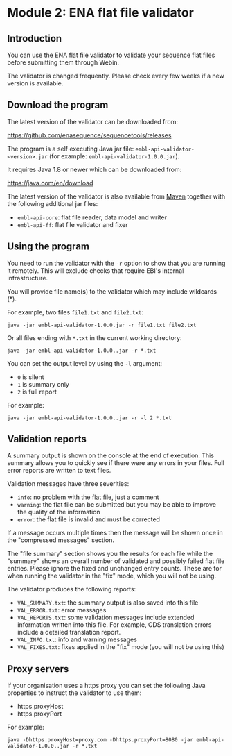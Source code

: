 # Module 2: ENA flat file validator

## Introduction

You can use the ENA flat file validator to validate your sequence flat files before submitting them 
through Webin.

The validator is changed frequently. Please check every few weeks if a new version is available.

## Download the program

The latest version of the validator can be downloaded from: 

<https://github.com/enasequence/sequencetools/releases>

The program is a self executing Java jar file: `embl-api-validator-<version>.jar` (for example: `embl-api-validator-1.0.0.jar`).

It requires Java 1.8 or newer which can be downloaded from:

<https://java.com/en/download>

The latest version of the validator is also available from [Maven](https://mvnrepository.com/artifact/uk.ac.ebi.ena.sequence/embl-api-validator)
together with the following additional jar files:
- `embl-api-core`: flat file reader, data model and writer
- `embl-api-ff`: flat file validator and fixer

## Using the program

You need to run the validator with the `-r` option to show that you are running it remotely. This will exclude
checks that require EBI's internal infrastructure.

You will provide file name(s) to the validator which may include wildcards (*).
 
For example, two files `file1.txt` and `file2.txt`:

```
java -jar embl-api-validator-1.0.0.jar -r file1.txt file2.txt
```
Or all files ending with `*.txt` in the current working directory:

```
java -jar embl-api-validator-1.0.0..jar -r *.txt
```

You can set the output level by using the `-l` argument:
- `0` is silent
- `1` is summary only 
- `2` is full report 

For example:

```
java -jar embl-api-validator-1.0.0..jar -r -l 2 *.txt
```

## Validation reports

A summary output is shown on the console at the end of execution. This summary allows you to quickly see 
if there were any errors in your files. Full error reports are written to text files. 

Validation messages have three severities: 
- `info`: no problem with the flat file, just a comment
- `warning`: the flat file can be submitted but you may be able to improve the quality of the information
- `error`: the flat file is invalid and must be corrected

If a message occurs multiple times then the message will be shown once in the "compressed messages" section. 

The "file summary" section shows you the results for each file while the "summary" shows an overall 
number of validated and possibly failed flat file entries. Please ignore the fixed and unchanged entry counts. These 
are for when running the validator in the "fix" mode, which you will not be using.

The validator produces the following reports:

- `VAL_SUMMARY.txt`: the summary output is also saved into this file
- `VAL_ERROR.txt`: error messages
- `VAL_REPORTS.txt`: some validation messages include extended information written into this file. For example, 
CDS translation errors include a detailed translation report.
- `VAL_INFO.txt`: info and warning messages
- `VAL_FIXES.txt`: fixes applied in the "fix" mode (you will not be using this)

## Proxy servers

If your organisation uses a https proxy you can set the following Java properties to instruct
the validator to use them:

- https.proxyHost
- https.proxyPort

For example:

```
java -Dhttps.proxyHost=proxy.com -Dhttps.proxyPort=8080 -jar embl-api-validator-1.0.0..jar -r *.txt
``` 
